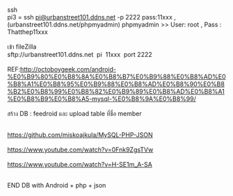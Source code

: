 <br>ssh<br>
pi3 = ssh pi@urbanstreet101.ddns.net -p 2222   pass:11xxx , (urbanstreet101.ddns.net/phpmyadmin) phpmyadmin >> User: root , Pass : Thatthep11xxx<br>
<br>เข้า fileZilla<br>
sftp://urbanstreet101.ddns.net  pi  11xxx  port 2222
<br><br>REF:http://octoboygeek.com/android-%E0%B9%80%E0%B8%8A%E0%B8%B7%E0%B9%88%E0%B8%AD%E0%B8%A1%E0%B8%95%E0%B9%88%E0%B8%AD%E0%B8%90%E0%B8%B2%E0%B8%99%E0%B8%82%E0%B9%89%E0%B8%AD%E0%B8%A1%E0%B8%B9%E0%B8%A5-mysql-%E0%B8%9A%E0%B8%99/ <br><br>
สร้าง DB : feedroid และ upload table ที่ชื่อ member <br>

<br>https://github.com/miskoajkula/MySQL-PHP-JSON<br>
<br>https://www.youtube.com/watch?v=0Fnk9ZgsTVw<br>
<br>https://www.youtube.com/watch?v=H-SE1m_A-SA<br>


<br>END DB with Android + php + json <br>


